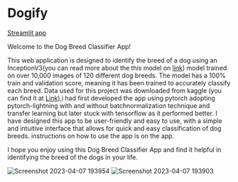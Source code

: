 # Dogify
[Streamlit app](https://octopuspaul110-dogify-streamlit-hoster-hvdr5b.streamlit.app/)

Welcome to the Dog Breed Classifier App!

This web application is designed to identify the breed of a dog using an InceptionV3(you can read more about the this model on [link](https://www.bing.com/ck/a?!&&p=883ef823742cb051JmltdHM9MTY4MDczOTIwMCZpZ3VpZD0xNzE3N2Y5NC1iOTk1LTZhNGMtMDgwNy02ZWFmYjhkODZiNDMmaW5zaWQ9NTM3Mg&ptn=3&hsh=3&fclid=17177f94-b995-6a4c-0807-6eafb8d86b43&psq=inceptionv3+paper&u=a1aHR0cHM6Ly9hcnhpdi5vcmcvcGRmLzE1MTIuMDA1NjcucGRm&ntb=1)) model trained on over 10,000 images of 120 different dog breeds. The model has a 100% train and validation score, meaning it has been trained to accurately classify each breed.
Data used for this project was downloaded from kaggle (you can find it at [Link](https://www.kaggle.com/competitions/dog-breed-identification/data)),i had first developed the app using pytorch adopting pytorch-lightning with and without batchnormalization technique and transfer learning but later stuck with tensorflow as it performed better.
I have designed this app to be user-friendly and easy to use, with a simple and intuitive interface that allows for quick and easy classification of dog breeds.
instructions on how to use the app is on the app.

I hope you enjoy using this Dog Breed Classifier App and find it helpful in identifying the breed of the dogs in your life.

![Screenshot 2023-04-07 193954](https://user-images.githubusercontent.com/105382756/230660151-1ecbb4a9-2ca0-45bc-9686-41ed4060e10e.jpg)
![Screenshot 2023-04-07 193903](https://user-images.githubusercontent.com/105382756/230660167-47732f93-0468-40a4-84de-69d62af45fca.jpg)

